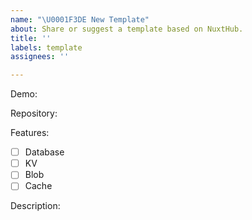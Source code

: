 ```yaml
---
name: "\U0001F3DE️ New Template"
about: Share or suggest a template based on NuxtHub.
title: ''
labels: template
assignees: ''

---
```


Demo: 

Repository: 

Features:
- [ ] Database
- [ ] KV
- [ ] Blob
- [ ] Cache

Description:
